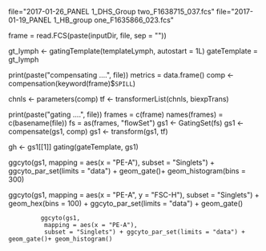 file="2017-01-26_PANEL 1_DHS_Group two_F1638715_037.fcs"
file="2017-01-19_PANEL 1_HB_group one_F1635866_023.fcs"

frame = read.FCS(paste(inputDir, file, sep = ""))

gt_lymph <-
    gatingTemplate(templateLymph, autostart = 1L)
    gateTemplate = gt_lymph
    
print(paste("compensating ....", file))
metrics = data.frame()
comp <- compensation(keyword(frame)$`SPILL`)

chnls <- parameters(comp)
tf <- transformerList(chnls, biexpTrans)

print(paste("gating ....", file))
frames = c(frame)
names(frames) = c(basename(file))
fs =  as(frames, "flowSet")
gs1 <- GatingSet(fs)
gs1 <- compensate(gs1, comp)
gs1 <- transform(gs1, tf)

gh <- gs1[[1]]
gating(gateTemplate, gs1)

ggcyto(gs1,
       mapping = aes(x = "PE-A"),
       subset = "Singlets") + ggcyto_par_set(limits = "data") + geom_gate()+ geom_histogram(bins = 300) 


ggcyto(gs1,
              mapping = aes(x = "PE-A", y = "FSC-H"),
              subset = "Singlets") +
    geom_hex(bins = 100) + ggcyto_par_set(limits = "data") + geom_gate()
  
              
             ggcyto(gs1,
              mapping = aes(x = "PE-A"),
              subset = "Singlets") + ggcyto_par_set(limits = "data") + geom_gate()+ geom_histogram() 
 